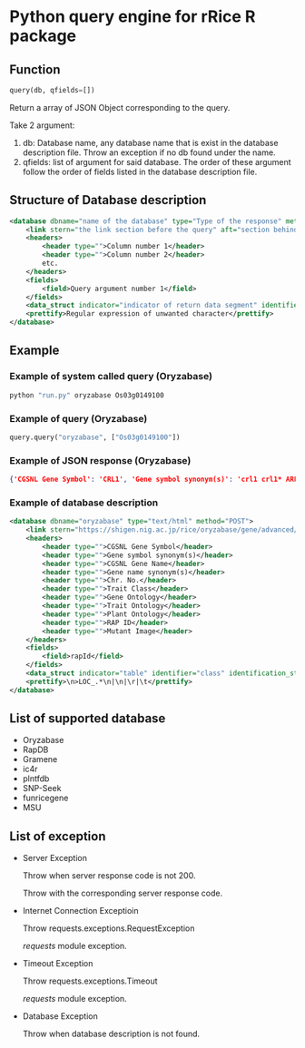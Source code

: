 # Python query engine for rRice R package

## Function

```py
query(db, qfields=[])
```

Return a array of JSON Object corresponding to the query.

Take 2 argument:

1. db: Database name, any database name that is exist in the database description file. Throw an exception if no db found under the name.
1. qfields: list of argument for said database. The order of these argument follow the order of fields listed in the database description file.

## Structure of Database description

```xml
<database dbname="name of the database" type="Type of the response" method="GET or POST">
    <link stern="the link section before the query" aft="section behind the query"/>
    <headers>
        <header type="">Column number 1</header>
        <header type="">Column number 2</header>
        etc.
    </headers>
    <fields>
        <field>Query argument number 1</field>
    </fields>
    <data_struct indicator="indicator of return data segment" identifier="the attribute to identify data section" identification_string="value of said identifier" line_separator="indicator of a line of data" cell_separator="indicator of a cell of data"/>
    <prettify>Regular expression of unwanted character</prettify>
</database>
```

## Example

### Example of system called query (Oryzabase)

```bash
python "run.py" oryzabase Os03g0149100
```

### Example of query (Oryzabase)

```py
query.query("oryzabase", ["Os03g0149100"])
```

### Example of JSON response (Oryzabase)

```json
{'CGSNL Gene Symbol': 'CRL1', 'Gene symbol synonym(s)': 'crl1 crl1* ARL1 ARL1/CRL1 OsLBD3-2 LBD3-2', 'CGSNL Gene Name': 'CROWN ROOTLESS 1', 'Gene name synonym(s)': 'crown rootless-1 CROWN ROOTLESS1 Crown rootless1 ADVENTITIOUS ROOTLESS1 ADVENTITIOUS ROOTLESS 1 lateral organ boundaries domain 3-2', 'Chr. No.': '3', 'Trait Class': ' Vegetative organ - Root', 'Gene Ontology': 'GO:0009888 - tissue developmentGO:0009887 - organ morphogenesis', 'Trait Ontology': 'TO:0000227 - root lengthTO:0000084 - root number', 'Plant Ontology': 'PO:0009005 - root ', 'RAP ID': 'Os03g0149100Oryzabase(IRGSP 1.0/Build5)Rap(IRGSP 1.0/Build5)', 'Mutant Image': ''}
```

### Example of database description

```xml
<database dbname="oryzabase" type="text/html" method="POST">
    <link stern="https://shigen.nig.ac.jp/rice/oryzabase/gene/advanced/list"/>
    <headers>
        <header type="">CGSNL Gene Symbol</header>
        <header type="">Gene symbol synonym(s)</header>
        <header type="">CGSNL Gene Name</header>
        <header type="">Gene name synonym(s)</header>
        <header type="">Chr. No.</header>
        <header type="">Trait Class</header>
        <header type="">Gene Ontology</header>
        <header type="">Trait Ontology</header>
        <header type="">Plant Ontology</header>
        <header type="">RAP ID</header>
        <header type="">Mutant Image</header>
    </headers>
    <fields>
        <field>rapId</field>
    </fields>
    <data_struct indicator="table" identifier="class" identification_string="table_summery_list table_nowrapTh max_width_element" line_separator="tr" cell_separator="td"/>
    <prettify>\n>LOC_.*\n|\n|\r|\t</prettify>
</database>
```

## List of supported database

* Oryzabase
* RapDB
* Gramene
* ic4r
* plntfdb
* SNP-Seek
* funricegene
* MSU

## List of exception

* Server Exception

    Throw when server response code is not 200.

    Throw with the corresponding server response code.
* Internet Connection Exceptioin

    Throw requests.exceptions.RequestException

    *requests* module exception.
* Timeout Exception

    Throw requests.exceptions.Timeout

    *requests* module exception.
* Database Exception

    Throw when database description is not found.